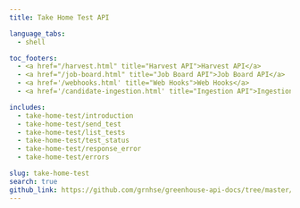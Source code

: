 ```yaml
---
title: Take Home Test API

language_tabs:
  - shell

toc_footers:
  - <a href="/harvest.html" title="Harvest API">Harvest API</a>
  - <a href="/job-board.html" title="Job Board API">Job Board API</a>
  - <a href='/webhooks.html' title="Web Hooks">Web Hooks</a>
  - <a href='/candidate-ingestion.html' title="Ingestion API">Ingestion API</a>

includes:
  - take-home-test/introduction
  - take-home-test/send_test
  - take-home-test/list_tests
  - take-home-test/test_status
  - take-home-test/response_error
  - take-home-test/errors

slug: take-home-test
search: true
github_link: https://github.com/grnhse/greenhouse-api-docs/tree/master/source/includes/take-home-test
---
```

